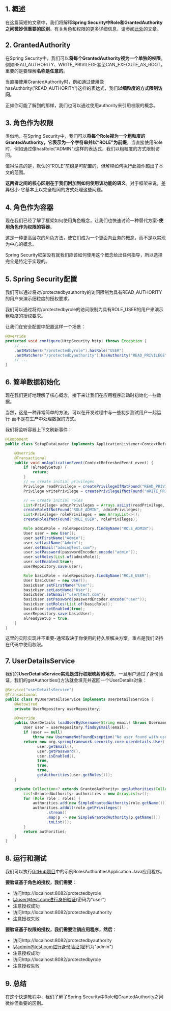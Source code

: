 ## 1. 概述

在这篇简短的文章中，我们将解释**Spring Security中Role和GrantedAuthority之间微妙但重要的区别**。有关角色和权限的更多详细信息，请参阅[此处](https://www.baeldung.com/role-and-privilege-for-spring-security-registration)的文章。

## 2. GrantedAuthority

在Spring Security中，我们可以**将每个GrantedAuthority视为一个单独的权限**。例如READ_AUTHORITY、WRITE_PRIVILEGE甚至CAN_EXECUTE_AS_ROOT。重要的是要理解**名称是任意的**。

当直接使用GrantedAuthority时，例如通过使用像hasAuthority('READ_AUTHORITY')这样的表达式，我们**以细粒度的方式限制访问**。

正如你可能了解到的那样，我们也可以通过使用authority来引用权限的概念。

## 3. 角色作为权限

类似地，在Spring Security中，我们可以**将每个Role视为一个粗粒度的GrantedAuthority，它表示为一个字符串并以“ROLE”为前缀**。当直接使用Role时，例如通过像hasRole("ADMIN")这样的表达式，我们以粗粒度的方式限制访问。

值得注意的是，默认的“ROLE”前缀是可配置的，但解释如何执行此操作超出了本文的范围。

**这两者之间的核心区别在于我们附加到如何使用该功能的语义**。对于框架来说，差异很小-它基本上以完全相同的方式处理这些问题。

## 4. 角色作为容器

现在我们已经了解了框架如何使用角色概念，让我们也快速讨论一种替代方案-**使用角色作为权限的容器**。

这是一种更高层次的角色方法，使它们成为一个更面向业务的概念，而不是以实现为中心的概念。

Spring Security框架没有就我们应该如何使用这个概念给出任何指导，所以选择完全是特定于实现的。

## 5. Spring Security配置

我们可以通过将对/protectedbyauthority的访问限制为具有READ_AUTHORITY的用户来演示细粒度的授权要求。

我们可以通过将对/protectedbyrole的访问限制为具有ROLE_USER的用户来演示粗粒度的授权要求。

让我们在安全配置中配置这样一个场景：

```java
@Override
protected void configure(HttpSecurity http) throws Exception {
    // ...
    .antMatchers("/protectedbyrole").hasRole("USER")
    .antMatchers("/protectedbyauthority").hasAuthority("READ_PRIVILEGE")
    // ...
}
```

## 6. 简单数据初始化

现在我们更好地理解了核心概念，接下来让我们在应用程序启动时初始化一些数据。

当然，这是一种非常简单的方法，可以在开发过程中与一些初步测试用户一起运行-而不是在生产中处理数据的方式。

我们将监听容器上下文刷新事件：

```java
@Component
public class SetupDataLoader implements ApplicationListener<ContextRefreshedEvent> {

    @Override
    @Transactional
    public void onApplicationEvent(ContextRefreshedEvent event) {
        if (alreadySetup) {
            return;
        }
        // == create initial privileges
        Privilege readPrivilege = createPrivilegeIfNotFound("READ_PRIVILEGE");
        Privilege writePrivilege = createPrivilegeIfNotFound("WRITE_PRIVILEGE");

        // == create initial roles
        List<Privilege> adminPrivileges = Arrays.asList(readPrivilege, writePrivilege);
        createRoleIfNotFound("ROLE_ADMIN", adminPrivileges);
        List<Privilege> rolePrivileges = new ArrayList<>();
        createRoleIfNotFound("ROLE_USER", rolePrivileges);

        Role adminRole = roleRepository.findByName("ROLE_ADMIN");
        User user = new User();
        user.setFirstName("Admin");
        user.setLastName("Admin");
        user.setEmail("admin@test.com");
        user.setPassword(passwordEncoder.encode("admin"));
        user.setRoles(List.of(adminRole));
        user.setEnabled(true);
        userRepository.save(user);

        Role basicRole = roleRepository.findByName("ROLE_USER");
        User basicUser = new User();
        basicUser.setFirstName("User");
        basicUser.setLastName("User");
        basicUser.setEmail("user@test.com");
        basicUser.setPassword(passwordEncoder.encode("user"));
        basicUser.setRoles(List.of(basicRole));
        basicUser.setEnabled(true);
        userRepository.save(basicUser);
        alreadySetup = true;
    }
}
```

这里的实际实现并不重要-通常取决于你使用的持久层解决方案。重点是我们坚持在代码中使用权限。

## 7. UserDetailsService

我们的**UserDetailsService实现是进行权限映射的地方**。一旦用户通过了身份验证，我们的getAuthorities()方法就会填充并返回一个UserDetails对象：

```java
@Service("userDetailsService")
@Transactional
public class MyUserDetailsService implements UserDetailsService {
    @Autowired
    private UserRepository userRepository;

    @Override
    public UserDetails loadUserByUsername(String email) throws UsernameNotFoundException {
        User user = userRepository.findByEmail(email);
        if (user == null)
            throw new UsernameNotFoundException("No user found with username: " + email);
        return new org.springframework.security.core.userdetails.User(
              user.getEmail(),
              user.getPassword(),
              user.isEnabled(),
              true,
              true,
              true,
              getAuthorities(user.getRoles()));
    }

    private Collection<? extends GrantedAuthority> getAuthorities(Collection<Role> roles) {
        List<GrantedAuthority> authorities = new ArrayList<>();
        for (Role role : roles) {
            authorities.add(new SimpleGrantedAuthority(role.getName()));
            authorities.addAll(role.getPrivileges()
                  .stream()
                  .map(p -> new SimpleGrantedAuthority(p.getName()))
                  .toList());
        }
        return authorities;
    }
}
```

## 8. 运行和测试

我们可以执行[GitHub项目](https://github.com/tu-yucheng/taketoday-tutorial4j/tree/master/spring-security-modules/spring-security-web-boot-1)中的示例RolesAuthoritiesApplication Java应用程序。

**要验证基于角色的授权，我们需要**：

+ 访问http://localhost:8082/protectedbyrole
+ 以user@test.com进行身份验证(密码为"user")
+ 注意授权成功
+ 访问http://localhost:8082/protectedbyauthority
+ 注意授权失败

**要验证基于权限的授权，我们需要注销应用程序，然后**：

+ 访问http://localhost:8082/protectedbyauthority
+ 以admin@test.com进行身份验证(密码为"admin")
+ 注意授权成功
+ 访问http://localhost:8082/protectedbyrole
+ 注意授权失败

## 9. 总结

在这个快速教程中，我们了解了Spring Security中Role和GrantedAuthority之间微妙但重要的区别。